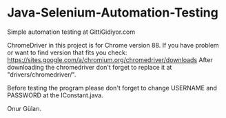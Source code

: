 # Java-Selenium-Automation-Testing
Simple automation testing at GittiGidiyor.com

ChromeDriver in this project is for Chrome version 88.
If you have problem or want to find version that fits you check: https://sites.google.com/a/chromium.org/chromedriver/downloads
After downloading the chromedriver don't forget to replace it at "drivers/chromedriver/".

Before testing the program please don't forget to change USERNAME and PASSWORD at the IConstant.java.


Onur Güları.
